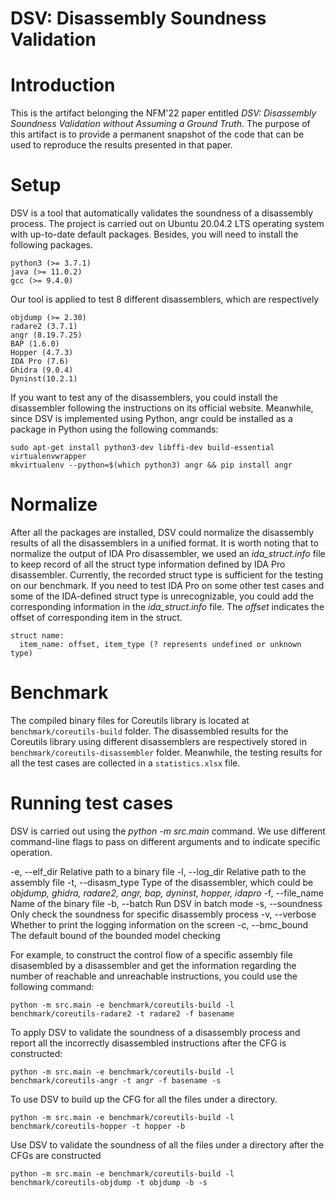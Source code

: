 # DSV: Disassembly Soundness Validation

# Introduction
This is the artifact belonging the NFM'22 paper entitled *DSV: Disassembly Soundness Validation without Assuming a Ground Truth*. The purpose of this artifact is to provide a permanent snapshot of the code that can be used to reproduce the results presented in that paper.

# Setup
DSV is a tool that automatically validates the soundness of a disassembly process. The project is carried out on Ubuntu 20.04.2 LTS operating system with up-to-date default packages. Besides, you will need to install the following packages.

    python3 (>= 3.7.1)
    java (>= 11.0.2)
    gcc (>= 9.4.0)

Our tool is applied to test 8 different disassemblers, which are respectively 

    objdump (>= 2.30)
    radare2 (3.7.1)
    angr (8.19.7.25)
    BAP (1.6.0)
    Hopper (4.7.3)
    IDA Pro (7.6)
    Ghidra (9.0.4)
    Dyninst(10.2.1)
  
If you want to test any of the disassemblers, you could install the disassembler following the instructions on its official website. Meanwhile, since DSV is implemented using Python, angr could be installed as a package in Python using the following commands:

    sudo apt-get install python3-dev libffi-dev build-essential virtualenvwrapper
    mkvirtualenv --python=$(which python3) angr && pip install angr

# Normalize

After all the packages are installed, DSV could normalize the disassembly results of all the disassemblers in a unified format. It is worth noting that to normalize the output of IDA Pro disassembler, we used an *ida_struct.info* file to keep record of all the struct type information defined by IDA Pro disassembler. Currently, the recorded struct type is sufficient for the testing on our benchmark. If you need to test IDA Pro on some other test cases and some of the IDA-defined struct type is unrecognizable, you could add the corresponding information in the *ida_struct.info* file. The *offset* indicates the offset of corresponding item in the struct.

    struct name: 
      item_name: offset, item_type (? represents undefined or unknown type)

# Benchmark

The compiled binary files for Coreutils library is located at `benchmark/coreutils-build` folder. The disassembled results for the Coreutils library using different disassemblers are respectively stored in `benchmark/coreutils-disassembler` folder. Meanwhile, the testing results for all the test cases are collected in a `statistics.xlsx` file.

# Running test cases

DSV is carried out using the *python -m src.main* command. We use different command-line flags to pass on different arguments and to indicate specific operation. 

  -e, --elf_dir
      Relative path to a binary file
  -l, --log_dir
      Relative path to the assembly file
  -t, --disasm_type
      Type of the disassembler, which could be *objdump, ghidra, radare2, angr, bap, dyninst, hopper, idapro*
  -f, --file_name
      Name of the binary file
  -b, --batch
      Run DSV in batch mode
  -s, --soundness
      Only check the soundness for specific disassembly process
  -v, --verbose
      Whether to print the logging information on the screen
  -c, --bmc_bound
      The default bound of the bounded model checking

For example, to construct the control flow of a specific assembly file disasembled by a disassembler and get the information regarding the number of reachable and unreachable instructions, you could use the following command:

    python -m src.main -e benchmark/coreutils-build -l benchmark/coreutils-radare2 -t radare2 -f basename

To apply DSV to validate the soundness of a disassembly process and report all the incorrectly disassembled instructions after the CFG is constructed:

    python -m src.main -e benchmark/coreutils-build -l benchmark/coreutils-angr -t angr -f basename -s

To use DSV to build up the CFG for all the files under a directory.

    python -m src.main -e benchmark/coreutils-build -l benchmark/coreutils-hopper -t hopper -b

Use DSV to validate the soundness of all the files under a directory after the CFGs are constructed

    python -m src.main -e benchmark/coreutils-build -l benchmark/coreutils-objdump -t objdump -b -s




